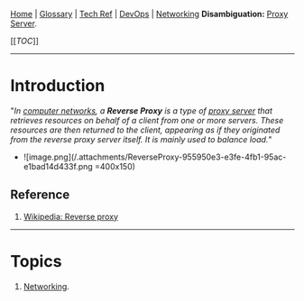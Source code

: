 [Home](/Slalom-LLC/Slalom-Consulting) | [Glossary](/Glossary) | [Tech Ref](/Tech-Ref) | [DevOps](/Tech-Ref/Software-Development/DevOps-\(Development-and-IT-Operations\)) | [Networking](/Tech-Ref/Networking)
**Disambiguation:** [Proxy Server](/Tech-Ref/Networking/Proxy-Server).

[[_TOC_]]

---
# Introduction
"_In [computer networks](/Tech-Ref/Networking), a ***Reverse Proxy*** is a type of [proxy server](/Tech-Ref/Networking/Proxy-Server) that retrieves resources on behalf of a client from one or more servers. These resources are then returned to the client, appearing as if they originated from the reverse proxy server itself. It is mainly used to balance load._"

- ![image.png](/.attachments/ReverseProxy-955950e3-e3fe-4fb1-95ac-e1bad14d433f.png =400x150)

## Reference
1. [Wikipedia: Reverse proxy](https://en.wikipedia.org/wiki/Reverse_proxy)

---
# Topics
1. [Networking](/Tech-Ref/Networking).
